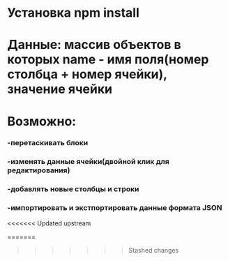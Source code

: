 # Установка npm install

# Данные: массив объектов в которых name - имя поля(номер столбца + номер ячейки), значение ячейки

# Возможно:

### -перетаскивать блоки

### -изменять данные ячейки(двойной клик для редактирования)

### -добавлять новые столбцы и строки

### -импортировать и экстпортировать данные формата JSON
<<<<<<< Updated upstream

=======
>>>>>>> Stashed changes
